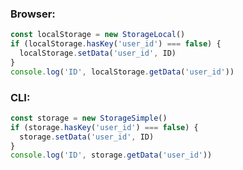 ### Browser: 
```javascript
const localStorage = new StorageLocal()
if (localStorage.hasKey('user_id') === false) {
  localStorage.setData('user_id', ID)
}
console.log('ID', localStorage.getData('user_id'))
```

### CLI:
```javascript
const storage = new StorageSimple()
if (storage.hasKey('user_id') === false) {
  storage.setData('user_id', ID)
}
console.log('ID', storage.getData('user_id'))
```
